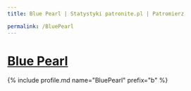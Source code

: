```yaml
---
title: Blue Pearl | Statystyki patronite.pl | Patromierz

permalink: /BluePearl
---
```


# [Blue Pearl](https://patronite.pl/BluePearl)

{% include profile.md name="BluePearl" prefix="b" %}
